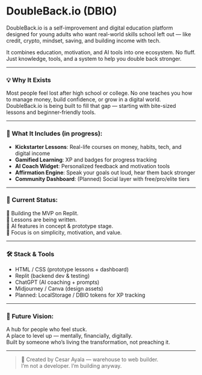 # DoubleBack.io (DBIO)

DoubleBack.io is a self-improvement and digital education platform designed for young adults who want real-world skills school left out — like credit, crypto, mindset, saving, and building income with tech.

It combines education, motivation, and AI tools into one ecosystem. No fluff. Just knowledge, tools, and a system to help you double back stronger.

---

### 💡 Why It Exists

Most people feel lost after high school or college. No one teaches you how to manage money, build confidence, or grow in a digital world. DoubleBack.io is being built to fill that gap — starting with bite-sized lessons and beginner-friendly tools.

---

### 🔧 What It Includes (in progress):
- **Kickstarter Lessons**: Real-life courses on money, habits, tech, and digital income  
- **Gamified Learning**: XP and badges for progress tracking  
- **AI Coach Widget**: Personalized feedback and motivation tools  
- **Affirmation Engine**: Speak your goals out loud, hear them back stronger  
- **Community Dashboard**: (Planned) Social layer with free/pro/elite tiers  

---

### 📌 Current Status:
🚀 Building the MVP on Replit.  
🧠 Lessons are being written.  
💬 AI features in concept & prototype stage.  
🎯 Focus is on simplicity, motivation, and value.

---

### 🛠 Stack & Tools
- HTML / CSS (prototype lessons + dashboard)
- Replit (backend dev & testing)
- ChatGPT (AI coaching + prompts)
- Midjourney / Canva (design assets)
- Planned: LocalStorage / DBIO tokens for XP tracking

---

### 🔮 Future Vision:
A hub for people who feel stuck.  
A place to level up — mentally, financially, digitally.  
Built by someone who’s living the transformation, not preaching it.

---

> 👤 Created by Cesar Ayala — warehouse to web builder.  
> I’m not a developer. I’m building anyway.
